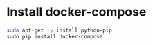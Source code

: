 # Install docker-compose

```Bash
sudo apt-get -y install python-pip
sudo pip install docker-compose
